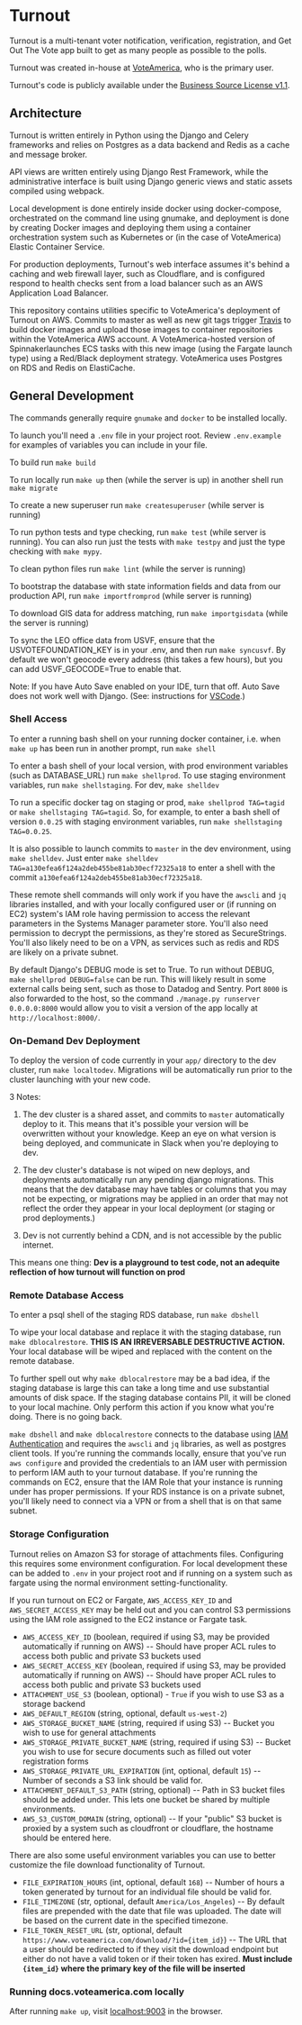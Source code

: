 # Turnout

Turnout is a multi-tenant voter notification, verification, registration, and Get Out The Vote app
built to get as many people as possible to the polls.

Turnout was created in-house at [VoteAmerica](https://www.voteamerica.com), who is the primary user.

Turnout's code is publicly available under the
[Business Source License v1.1](https://github.com/vote/turnout/blob/master/LICENSE).

## Architecture

Turnout is written entirely in Python using the Django and Celery frameworks and relies on Postgres
as a data backend and Redis as a cache and message broker.

API views are written entirely using Django Rest Framework, while the administrative interface is
built using Django generic views and static assets compiled using webpack.

Local development is done entirely inside docker using docker-compose, orchestrated on the command
line using gnumake, and deployment is done by creating Docker images and deploying them using a
container orchestration system such as Kubernetes or (in the case of VoteAmerica) Elastic Container
Service.

For production deployments, Turnout's web interface assumes it's behind a caching and web firewall
layer, such as Cloudflare, and is configured respond to health checks sent from a load balancer
such as an AWS Application Load Balancer.

This repository contains utilities specific to VoteAmerica's deployment of Turnout on AWS. Commits
to master as well as new git tags trigger [Travis](https://travis-ci.com/vote/turnout) to build
docker images and upload those images to container repositories within the VoteAmerica AWS account.
A VoteAmerica-hosted version of Spinnakerlaunches ECS tasks with this new image (using the Fargate
launch type) using a Red/Black deployment strategy. VoteAmerica uses Postgres on RDS and Redis on
ElastiCache.

## General Development

The commands generally require `gnumake` and `docker` to be installed locally.

To launch you'll need a `.env` file in your project root. Review `.env.example` for examples of
variables you can include in your file.

To build run `make build`

To run locally run `make up` then (while the server is up) in another shell run `make migrate`

To create a new superuser run `make createsuperuser` (while server is running)

To run python tests and type checking, run `make test` (while server is running). You can also run just the tests with `make testpy` and just the type checking with `make mypy`.

To clean python files run `make lint` (while the server is running)

To bootstrap the database with state information fields and data from our production API,
run `make importfromprod` (while server is running)

To download GIS data for address matching, run `make importgisdata` (while the server is running)

To sync the LEO office data from USVF, ensure that the
USVOTEFOUNDATION_KEY is in your .env, and then run `make syncusvf`.  By
default we won't geocode every address (this takes a few hours), but
you can add USVF_GEOCODE=True to enable that.

Note: If you have Auto Save enabled on your IDE, turn that off. Auto Save does not work well with Django. (See: instructions for [VSCode](https://code.visualstudio.com/docs/editor/codebasics#_save-auto-save).)

### Shell Access

To enter a running bash shell on your running docker container, i.e. when `make up` has been run in
another prompt, run `make shell`

To enter a bash shell of your local version, with prod environment variables (such as DATABASE_URL)
run `make shellprod`. To use staging environment variables, run `make shellstaging`. For dev,
`make shelldev`

To run a specific docker tag on staging or prod, `make shellprod TAG=tagid` or
`make shellstaging TAG=tagid`. So, for example, to enter a bash shell of version `0.0.25` with
staging environment variables, run `make shellstaging TAG=0.0.25`.

It is also possible to launch commits to `master` in the dev environment, using `make shelldev`.
Just enter `make shelldev TAG=a130efea6f124a2deb455be81ab30ecf72325a18` to enter a shell with the
commit `a130efea6f124a2deb455be81ab30ecf72325a18`.

These remote shell commands will only work if you have the `awscli` and `jq` libraries installed,
and with your locally configured user or (if running on EC2) system's IAM role having permission to
access the relevant parameters in the Systems Manager parameter store. You'll also need permission
to decrypt the permissions, as they're stored as SecureStrings. You'll also likely need to be on a
VPN, as services such as redis and RDS are likely on a private subnet.

By default Django's DEBUG mode is set to True. To run without DEBUG, `make shellprod DEBUG=false`
can be run. This will likely result in some external calls being sent, such as those to Datadog
and Sentry. Port `8000` is also forwarded to the host, so the command
`./manage.py runserver 0.0.0.0:8000` would allow you to visit a version of the app locally at
`http://localhost:8000/`.

### On-Demand Dev Deployment

To deploy the version of code currently in your `app/` directory to the dev cluster, run
`make localtodev`. Migrations will be automatically run prior to the cluster launching with your
new code.

3 Notes:

1) The dev cluster is a shared asset, and commits to `master` automatically deploy to it. This
means that it's possible your version will be overwritten without your knowledge. Keep an eye on
what version is being deployed, and communicate in Slack when you're deploying to dev.

2) The dev cluster's database is not wiped on new deploys, and deployments automatically run any
pending django migrations. This means that the dev database may have tables or columns that you
may not be expecting, or migrations may be applied in an order that may not reflect the order
they appear in your local deployment (or staging or prod deployments.)

3) Dev is not currently behind a CDN, and is not accessible by the public internet.

This means one thing: **Dev is a playground to test code, not an adequite reflection of how turnout
will function on prod**

### Remote Database Access

To enter a psql shell of the staging RDS database, run `make dbshell`

To wipe your local database and replace it with the staging database, run `make dblocalrestore`.
**THIS IS AN IRREVERSABLE DESTRUCTIVE ACTION.** Your local database will be wiped and replaced with
the content on the remote database.

To further spell out why `make dblocalrestore` may be a bad idea, if the staging database is large
this can take a long time and use substantial amounts of disk space. If the staging database
contains PII, it will be cloned to your local machine. Only perform this action if you know what
you're doing. There is no going back.

`make dbshell` and `make dblocalrestore` connects to the database using [IAM Authentication](https://docs.aws.amazon.com/AmazonRDS/latest/UserGuide/UsingWithRDS.IAMDBAuth.Connecting.AWSCLI.PostgreSQL.html)
and requires the `awscli` and `jq` libraries, as well as postgres client tools. If you're running
the commands locally, ensure that you've run `aws configure` and provided the credentials to an
IAM user with permission to perform IAM auth to your turnout database. If you're running the
commands on EC2, ensure that the IAM Role that your instance is running under has proper
permissions. If your RDS instance is on a private subnet, you'll likely need to connect via a VPN
or from a shell that is on that same subnet.

### Storage Configuration

Turnout relies on Amazon S3 for storage of attachments files. Configuring this requires some
environment configuration. For local development these can be added to `.env` in your project root
and if running on a system such as fargate using the normal environment setting-functionality.

If you run turnout on EC2 or Fargate, `AWS_ACCESS_KEY_ID` and `AWS_SECRET_ACCESS_KEY` may be held
out and you can control S3 permissions using the IAM role assigned to the EC2 instance or Fargate
task.

* `AWS_ACCESS_KEY_ID` (boolean, required if using S3, may be provided automatically if running on
    AWS) -- Should have proper ACL rules to access both public and private S3 buckets used
* `AWS_SECRET_ACCESS_KEY` (boolean, required if using S3, may be provided automatically if running
    on AWS) -- Should have proper ACL rules to access both public and private S3 buckets used
* `ATTACHMENT_USE_S3` (boolean, optional) - `True` if you wish to use S3 as a storage backend
* `AWS_DEFAULT_REGION` (string, optional, default `us-west-2`)
* `AWS_STORAGE_BUCKET_NAME` (string, required if using S3) -- Bucket you wish to use for general
    attachments
* `AWS_STORAGE_PRIVATE_BUCKET_NAME` (string, required if using S3) -- Bucket you wish to use for
    secure documents such as filled out voter registration forms
* `AWS_STORAGE_PRIVATE_URL_EXPIRATION` (int, optional, default `15`) -- Number of seconds a S3 link
    should be valid for.
* `ATTACHMENT_DEFAULT_S3_PATH` (string, optional) -- Path in S3 bucket files should be added under.
    This lets one bucket be shared by multiple environments.
* `AWS_S3_CUSTOM_DOMAIN` (string, optional) -- If your "public" S3 bucket is proxied by a system
    such as cloudfront or cloudflare, the hostname should be entered here.

There are also some useful environment variables you can use to better customize the file download
functionality of Turnout.

* `FILE_EXPIRATION_HOURS` (int, optional, default `168`) -- Number of hours a token generated by
    turnout for an individual file should be valid for.
* `FILE_TIMEZONE` (str, optional, default `America/Los_Angeles`) -- By default files are prepended
    with the date that file was uploaded. The date will be based on the current date in the
    specified timezone.
* `FILE_TOKEN_RESET_URL` (str, optional, default
    `https://www.voteamerica.com/download/?id={item_id}`) -- The URL that a user should be
    redirected to if they visit the download endpoint but either do not have a valid token or if
    their token has exired. **Must include `{item_id}` where the primary key of the file will be
    inserted**

### Running docs.voteamerica.com locally

After running `make up`, visit [localhost:9003](http://localhost:9003/) in the browser.
